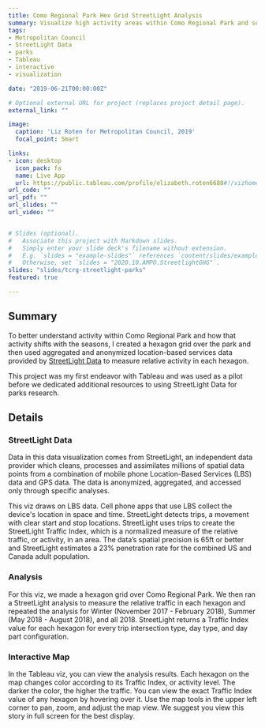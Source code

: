 ```yaml
---
title: Como Regional Park Hex Grid StreetLight Analysis
summary: Visualize high activity areas within Como Regional Park and seasonal trends
tags:
- Metropolitan Council
- StreetLight Data
- parks
- Tableau
- interactive
- visualization

date: "2019-06-21T00:00:00Z"

# Optional external URL for project (replaces project detail page).
external_link: ""

image:
  caption: 'Liz Roten for Metropolitan Council, 2019'
  focal_point: Smart

links:
- icon: desktop
  icon_pack: fa
  name: Live App
  url: https://public.tableau.com/profile/elizabeth.roten6688#!/vizhome/ComoRegionalParkHexGridStreetLightAnalysis/About
url_code: ""
url_pdf: ""
url_slides: ""
url_video: ""


# Slides (optional).
#   Associate this project with Markdown slides.
#   Simply enter your slide deck's filename without extension.
#   E.g. `slides = "example-slides"` references `content/slides/example-slides.md`.
#   Otherwise, set `slides = "2020.10.AMPO.StreetlightGHG"`.
slides: "slides/tcrg-streetlight-parks"
featured: true

---
```


## Summary 

To better understand activity within Como Regional Park and how that activity shifts with the seasons, I created a hexagon grid over the park and then used aggregated and anonymized location-based services data provided by [StreetLight Data](https://www.streetlightdata.com/) to measure relative activity in each hexagon. 

This project was my first endeavor with Tableau and was used as a pilot before we dedicated additional resources to using StreetLight Data for parks research. 


## Details

### StreetLight Data
Data in this data visualization comes from StreetLight, an independent data provider which cleans, processes and assimilates millions of spatial data points from a combination of mobile phone Location-Based Services (LBS) data and GPS data. The data is anonymized, aggregated, and accessed only through specific analyses. 

This viz draws on LBS data. Cell phone apps that use LBS collect the device's location in space and time. StreetLight detects trips, a movement with clear start and stop locations. StreetLight uses trips to create the StreetLight Traffic Index, which is a normalized measure of the relative traffic, or activity, in an area. The data’s spatial precision is 65ft or better and StreetLight estimates a 23% penetration rate for the combined US and Canada adult population.  


### Analysis  
For this viz, we made a hexagon grid over Como Regional Park. We then ran a StreetLight analysis to measure the relative traffic in each hexagon and repeated the analysis for Winter (November 2017 - February 2018), Summer (May 2018 - August 2018), and all 2018. StreetLight returns a Traffic Index value for each hexagon for every trip intersection type, day type, and day part configuration. 

### Interactive Map
In the Tableau viz, you can view the analysis results. Each hexagon on the map changes color according to its Traffic Index, or activity level. The darker the color, the higher the traffic. You can view the exact Traffic Index value of any hexagon by hovering over it. Use the map tools in the upper left corner to pan, zoom, and adjust the map view. We suggest you view this story in full screen for the best display.

